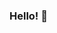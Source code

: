 ### Hello! 👋
<!-- ### Software Engineering Undergraduate -->
<!-- <p><code>I love coding in Python :snake:.</code></p> -->

<!-- - 🔭 I’m currently working on something coooool. -->
<!-- - 👯 I’m looking to collaborate on projects that are using Python. -->
<!-- - 🌱 I’m currently learning java. -->
<!-- - 📫 How to reach me: <a href='www.linkedin.com/in/saputhebeast'>LinkedIn</a> -->
<!--
**saputhebeast/saputhebeast** is a ✨ _special_ ✨ repository because its `README.md` (this file) appears on your GitHub profile.

⚡ Fun fact:
- 👯 I’m looking to collaborate on projects that are using Python.
- 🌱 I’m currently learning php and mathematics required for ML and Data Science.
- :pencil2: I Write blogs on medium.com on free days.

Here are some ideas to get you started:

- 🔭 I’m currently working on ...
- 🌱 I’m currently learning ...
- 👯 I’m looking to collaborate on ...
- 🤔 I’m looking for help with ...
- 💬 Ask me about ...

- 😄 Pronouns: ...
- ⚡ Fun fact: ...
-->
